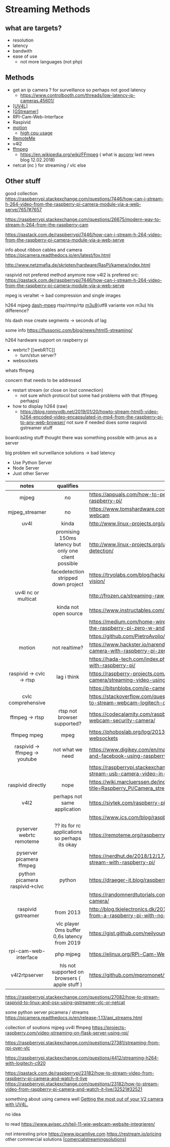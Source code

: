 # Streaming Methods

## what are targets?
- resolution
- latency
- bandwith
- ease of use
  - not more languages (not php)

## Methods

- get an ip camera ? for surveillance so perhaps not good latency
  - https://www.controlbooth.com/threads/low-latency-ip-cameras.45601/
- [[UV4L]]
- [[GStreamer]]
- RPI-Cam-Web-Interface
- Raspivid
- [motion](https://motion-project.github.io/motion_config.html) 
  - [high cpu usage](https://chriscarey.com/blog/2017/04/30/achieving-high-frame-rate-with-a-raspberry-pi-camera-system/comment-page-1/)
- [RemoteMe](https://remoteme.org/raspberry-pi/)
- v4l2 
- [ffmpeg](https://ffmpeg.org) 
  - https://en.wikipedia.org/wiki/FFmpeg ( what is [avconv](https://libav.org/avconv.html) last news blog 12.02.2018)
- netcat (nc ) for streaming / vlc else
## Other stuff

good collection 
https://raspberrypi.stackexchange.com/questions/7446/how-can-i-stream-h-264-video-from-the-raspberry-pi-camera-module-via-a-web-serve/7657#7657

https://raspberrypi.stackexchange.com/questions/26675/modern-way-to-stream-h-264-from-the-raspberry-cam

https://qastack.com.de/raspberrypi/7446/how-can-i-stream-h-264-video-from-the-raspberry-pi-camera-module-via-a-web-serve

info about ribbon cables and camera 
https://picamera.readthedocs.io/en/latest/fov.html

http://www.netzmafia.de/skripten/hardware/RasPi/kamera/index.html

raspivid not prefered method anymore now v4l2 is prefered src: https://qastack.com.de/raspberrypi/7446/how-can-i-stream-h-264-video-from-the-raspberry-pi-camera-module-via-a-web-serve

mpeg is veraltet -> bad compression and single images 

h264 mjpeg [dash-mpeg](https://en.wikipedia.org/wiki/Dynamic_Adaptive_Streaming_over_HTTP) rtsp/rtmp/rtp [m3u8](https://qastack.com.de/raspberrypi/7446/how-can-i-stream-h-264-video-from-the-raspberry-pi-camera-module-via-a-web-serve)(utf8 variante von m3u) hls difference?

hls dash mse create segments -> seconds of lag

some info 
https://flussonic.com/blog/news/html5-streaming/


h264 hardware support on raspberry pi

- webrtc? [[webRTC]]
  - turn/stun server?
- websockets

whats ffmpeg

concern that needs to be addressed
- restart stream (or close on lost connection)
  - not sure which protocol but some had problems with that (ffmpeg perhaps)
- how to display h264 (raw)
  - https://blog.ronnyvdb.net/2019/01/20/howto-stream-html5-video-h264-encoded-video-encapsulated-in-mp4-from-the-raspberry-pi-to-any-web-browser/ not sure if needed does some raspivid gstreamer stuff

boardcasting stuff
thought there was something possible with janus as a server

big problem wit surveillance solutions -> bad latency 

- Use Python Server
- Node Server
- Just other Server

|              notes              |                      qualifies                       | source                                                                                                                     |
| :-----------------------------: | :--------------------------------------------------: | -------------------------------------------------------------------------------------------------------------------------- |
|              mjpeg              |                          no                          | https://appuals.com/how-to-perform-video-streaming-using-raspberry-pi/                                                     |
|         mjpeg_streamer          |                          no                          | https://www.tomshardware.com/how-to/use-raspberry-pi-as-pc-webcam                                                          |
|              uv4l               |                        kinda                         | http://www.linux-projects.org/uv4l/                                                                                        |
|                                 | promising 150ms latency but only one client possible | http://www.linux-projects.org/uv4l/tutorials/custom-webapp-with-face-detection/                                            |
|                                 |         facedetection stripped down project          | https://tryolabs.com/blog/hackathon-robot-remote-work-iot-computer-vision/                                                 |
|       uv4l nc or multicat       |                                                      | http://frozen.ca/streaming-raw-h-264-from-a-raspberry-pi/                                                                  |
|                                 |                kinda not open source                 | https://www.instructables.com/id/Raspberry-Pi-Video-Streaming/                                                             |
|                                 |                                                      | https://medium.com/home-wireless/headless-streaming-video-with-the-raspberry-pi-zero-w-and-raspberry-pi-camera-38bef1968e1 |
|                                 |                                                      | https://github.com/PietroAvolio/uv4l-webrtc-raspberry-pi                                                                   |
|             motion              |                    not realtime?                     | https://www.hackster.io/narender-singh/portable-video-streaming-camera-with-raspberry-pi-zero-w-dc22fd                     |
|                                 |                                                      | https://hada-tech.com/index.php/2020/06/07/live-stream-usb-camera-with-raspberry-pi/                                       |
|    raspivid -> cvlc -> rtsp     |                     lag i think                      | https://raspberry-projects.com/pi/pi-hardware/raspberry-pi-camera/streaming-video-using-vlc-player                         |
|                                 |                                                      | https://bitsnblobs.com/ip-camera-using-the-raspberry-pi-zero/                                                              |
|       cvlc comprehensive        |                                                      | https://stackoverflow.com/questions/49846400/raspberry-pi-use-vlc-to-stream-webcam-logitech-c920-h264-video-without-tran   |
|         ffmpeg -> rtsp          |             rtsp not browser supported?              | https://codecalamity.com/raspberry-pi-hardware-accelerated-h264-webcam-security-camera/                                    |
|           ffmpeg mpeg           |                         mpeg                         | https://phoboslab.org/log/2013/09/html5-live-video-streaming-via-websockets                                                |
|  raspivid -> ffmpeg -> youtube  |                   not what we need                   | https://www.digikey.com/en/maker/blogs/streaming-live-to-youtube-and-facebook-using-raspberry-pi-camera                    |
|                                 |                                                      | https://raspberrypi.stackexchange.com/questions/115889/best-way-to-stream-usb-camera-video-in-2020                         |
|        raspivid directly        |                         nope                         | https://wiki.marcluerssen.de/index.php?title=Raspberry_Pi/Camera_streaming                                                 |
|              v4l2               |            perhaps  not same application             | https://siytek.com/raspberry-pi-rtsp-to-home-assistant/                                                                    |
|                                 |                                                      | https://www.ics.com/blog/raspberry-pi-camera-module#.VJFhbyvF-b8                                                           |
|    pyserver webrtc remoteme     |    ?? its for rc applications so perhaps its okay    | https://remoteme.org/raspberry-pi/                                                                                         |
|    pyserver picamera  ffmpeg    |                                                      | https://nerdhut.de/2018/12/17/low-latency-and-high-fps-camera-stream-with-raspberry-pi/                                    |
| python picamera  raspivid->clvc |                        python                        | https://draeger-it.blog/raspberry-pi-camera-b01/                                                                           |
|                                 |                                                      | https://randomnerdtutorials.com/video-streaming-with-raspberry-pi-camera/                                                  |
|      raspivid    gstreamer      |                      from 2013                       | http://blog.tkjelectronics.dk/2013/06/how-to-stream-video-and-audio-from-a-raspberry-pi-with-no-latency/                   |
|                                 |     vlc player 0ms buffer 0,6s latency from 2019     | https://gist.github.com/neilyoung/8216c6cf0c7b69e25a152fde1c022a5d                                                         |
|      rpi-cam-web-interface      |                      php  mjpeg                      | https://elinux.org/RPi-Cam-Web-Interface                                                                                   |
|          v4l2rtpserver          |    hls not supported on browsers ( apple stuff )     | https://github.com/mpromonet/v4l2rtspserver                                                                                |

https://raspberrypi.stackexchange.com/questions/27082/how-to-stream-raspivid-to-linux-and-osx-using-gstreamer-vlc-or-netcat 

some python server picamera / streams
https://picamera.readthedocs.io/en/release-1.13/api_streams.html

collection of soutions mjpeg uv4l ffmpeg 
https://projects-raspberry.com/video-streaming-on-flask-server-using-rpi/

https://raspberrypi.stackexchange.com/questions/27381/streaming-from-rpi-over-vlc

https://raspberrypi.stackexchange.com/questions/4412/streaming-h264-with-logitech-c920 

https://qastack.com.de/raspberrypi/23182/how-to-stream-video-from-raspberry-pi-camera-and-watch-it-live
https://raspberrypi.stackexchange.com/questions/23182/how-to-stream-video-from-raspberry-pi-camera-and-watch-it-live/32521#32521

something about using camera well
[Getting the most out of your V2 camera with UV4L. ](https://www.raspberrypi.org/forums/viewtopic.php?t=197585)


no idea

to read
https://www.avisec.ch/teil-11-wie-webcam-website-integrieren/

not interesting
price https://www.ipcamlive.com
https://restream.io/pricing
other commercial solutions [[comercialstreamingsolutions]]

[//begin]: # "Autogenerated link references for markdown compatibility"
[UV4L]: uv4l "UV4L"
[GStreamer]: gstreamer "GStreamer"
[comercialstreamingsolutions]: comercialstreamingsolutions "Commercial solutions"
[//end]: # "Autogenerated link references"